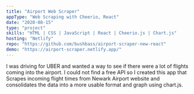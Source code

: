 ```yaml
---
title: "Airport Web Scraper"
appType: "Web Scraping with Cheerio, React"
date: "2020-08-15"
type: "project"
skills: "HTML | CSS | JavaScript | React | Cheerio.js | Chart.js"
hosting: "Netlify"
repo: "https://github.com/bushbass/airport-scraper-new-react"
demo: "https://airport-scraper.netlify.app/"
---
```


I was driving for UBER and wanted a way to see if there were a lot of flights coming into the airport. I could not find a free API so I created this app that Scrapes incoming flight times from Newark Airport website and consolidates the data into a more usable format and graph using chart.js.
